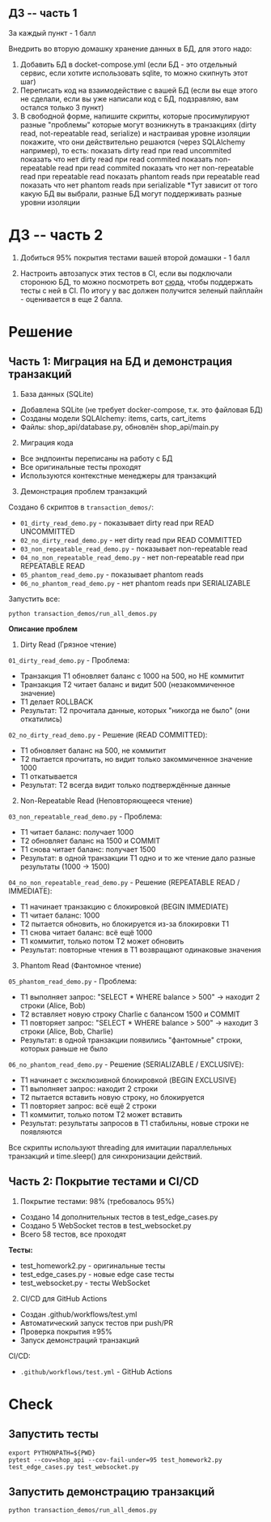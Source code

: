 ## ДЗ -- часть 1

За каждый пункт - 1 балл

Внедрить во вторую домашку хранение данных в БД, для этого надо:
1) Добавить БД в docket-compose.yml (если БД - это отдельный сервис, если хотите использовать sqlite, то можно скипнуть этот шаг)
2) Переписать код на взаимодействие с вашей БД (если вы еще этого не сделали, если вы уже написали код с БД, подзравляю, вам остался только 3 пункт)
3) В свободной форме, напишите скрипты, которые просимулируют разные "проблемы" которые могут возникнуть в транзакциях (dirty read, not-repeatable read, serialize) и настраивая уровне изоляции покажите, что они действительно решаются (через SQLAlchemy например), то есть:
показать dirty read при read uncommited
показать что нет dirty read при read commited
показать non-repeatable read при read commited
показать что нет non-repeatable read при repeatable read
показать  phantom reads при repeatable read
показать что нет phantom reads при serializable
*Тут зависит от того какую БД вы выбрали, разные БД могут поддерживать разные уровни изоляции


# ДЗ -- часть 2

1) Добиться 95% покрытия тестами вашей второй домашки - 1 балл

2) Настроить автозапуск этих тестов в CI, если вы подключали сторонюю БД, то можно посмотреть вот [сюда](https://dev.to/kashifsoofi/integration-test-postgres-using-github-actions-3lln), чтобы поддержать тесты с ней в CI. По итогу у вас должен получится зеленый пайплайн - оценивается в еще 2 балла.

# Решение

## Часть 1: Миграция на БД и демонстрация транзакций

1. База данных (SQLite)

- Добавлена SQLite (не требует docker-compose, т.к. это файловая БД)
- Созданы модели SQLAlchemy: items, carts, cart_items
- Файлы: shop_api/database.py, обновлён shop_api/main.py

2. Миграция кода

- Все эндпоинты переписаны на работу с БД
- Все оригинальные тесты проходят
- Используются контекстные менеджеры для транзакций

3. Демонстрация проблем транзакций

Создано 6 скриптов в `transaction_demos/`:
- `01_dirty_read_demo.py` - показывает dirty read при READ UNCOMMITTED
- `02_no_dirty_read_demo.py` - нет dirty read при READ COMMITTED
- `03_non_repeatable_read_demo.py` - показывает non-repeatable read
- `04_no_non_repeatable_read_demo.py` - нет non-repeatable read при REPEATABLE READ
- `05_phantom_read_demo.py` - показывает phantom reads
- `06_no_phantom_read_demo.py` - нет phantom reads при SERIALIZABLE

Запустить все:
```
python transaction_demos/run_all_demos.py
```
**Описание проблем**

  1. Dirty Read (Грязное чтение)

  `01_dirty_read_demo.py` - Проблема:
  - Транзакция T1 обновляет баланс с 1000 на 500, но НЕ коммитит
  - Транзакция T2 читает баланс и видит 500 (незакоммиченное значение)
  - T1 делает ROLLBACK
  - Результат: T2 прочитала данные, которых "никогда не было" (они откатились)

  `02_no_dirty_read_demo.py` - Решение (READ COMMITTED):
  - T1 обновляет баланс на 500, не коммитит
  - T2 пытается прочитать, но видит только закоммиченное значение 1000
  - T1 откатывается
  - Результат: T2 всегда видит только подтверждённые данные

  2. Non-Repeatable Read (Неповторяющееся чтение)

  `03_non_repeatable_read_demo.py` - Проблема:
  - T1 читает баланс: получает 1000
  - T2 обновляет баланс на 1500 и COMMIT
  - T1 снова читает баланс: получает 1500
  - Результат: в одной транзакции T1 одно и то же чтение дало разные результаты (1000 → 1500)

  `04_no_non_repeatable_read_demo.py` - Решение (REPEATABLE READ / IMMEDIATE):
  - T1 начинает транзакцию с блокировкой (BEGIN IMMEDIATE)
  - T1 читает баланс: 1000
  - T2 пытается обновить, но блокируется из-за блокировки T1
  - T1 снова читает баланс: всё ещё 1000
  - T1 коммитит, только потом T2 может обновить
  - Результат: повторные чтения в T1 возвращают одинаковые значения

  3. Phantom Read (Фантомное чтение)

  `05_phantom_read_demo.py` - Проблема:
  - T1 выполняет запрос: "SELECT * WHERE balance > 500" → находит 2 строки (Alice, Bob)
  - T2 вставляет новую строку Charlie с балансом 1500 и COMMIT
  - T1 повторяет запрос: "SELECT * WHERE balance > 500" → находит 3 строки (Alice, Bob, Charlie)
  - Результат: в одной транзакции появились "фантомные" строки, которых раньше не было

  `06_no_phantom_read_demo.py` - Решение (SERIALIZABLE / EXCLUSIVE):
  - T1 начинает с эксклюзивной блокировкой (BEGIN EXCLUSIVE)
  - T1 выполняет запрос: находит 2 строки
  - T2 пытается вставить новую строку, но блокируется
  - T1 повторяет запрос: всё ещё 2 строки
  - T1 коммитит, только потом T2 может вставить
  - Результат: результаты запросов в T1 стабильны, новые строки не появляются

Все скрипты используют threading для имитации параллельных транзакций и time.sleep() для синхронизации действий.


## Часть 2: Покрытие тестами и CI/CD

1. Покрытие тестами: 98% (требовалось 95%)

- Создано 14 дополнительных тестов в test_edge_cases.py
- Создано 5 WebSocket тестов в test_websocket.py
- Всего 58 тестов, все проходят

**Тесты:**
- test_homework2.py - оригинальные тесты
- test_edge_cases.py - новые edge case тесты
- test_websocket.py - тесты WebSocket


2. CI/CD для GitHub Actions

- Создан .github/workflows/test.yml
- Автоматический запуск тестов при push/PR
- Проверка покрытия ≥95%
- Запуск демонстраций транзакций


CI/CD:
- `.github/workflows/test.yml` - GitHub Actions


# Check

## Запустить тесты
```
export PYTHONPATH=${PWD}
pytest --cov=shop_api --cov-fail-under=95 test_homework2.py test_edge_cases.py test_websocket.py
```
  
## Запустить демонстрацию транзакций
```
python transaction_demos/run_all_demos.py
```
